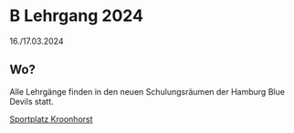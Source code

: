 # B Lehrgang 2024

16./17.03.2024

<!-- ## Zeitplan Samstag 11.02.
|Zeit	|Thema |
|-- |-- |
|9:30	- 10:30   |Regeländerungen|
|10:45 - 12:45	|Strafdurchführung erweitert|
|12:45 - 13:30	|Mittagspause|
|13:30 - 14:30	|Strafdurchführung mit EZ/Punkten|
|14:45 - 15:30	|Polizei oder Pädagogik? Zum Selbstverständnis des Officiatings.|
|15:45 - 17:00	|Strafdurchführung Kick|

## Zeitplan Sonntag 12.02.
|Zeit	|Thema |
|-- |-- |
|10:00 - 10:40	|Wiederholung|
|10:50 - 12:20	|Prüfung|
|12:30 - 13:15	|Overtime|
|13:15 - 14:00	|Mittagspause|
|14:00 - 14:45	|Strafadministration/Kommunikation|
|15:00 - 16:00	|Referee Mechanics| -->

## Wo?

Alle Lehrgänge finden in den neuen Schulungsräumen der Hamburg Blue Devils statt.

[Sportplatz Kroonhorst](https://www.google.com/maps/place/Sportplatz+Kroonhorst/@53.5936237,9.8482714,17.68z/data=!4m5!3m4!1s0x47b1877819f7c7e1:0x71c7c59cb65fdea1!8m2!3d53.5929143!4d9.8500437)
